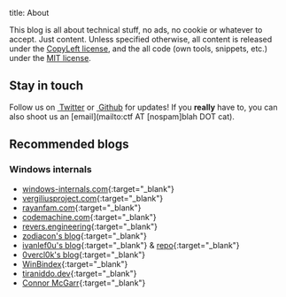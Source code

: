 title: About


This blog is all about technical stuff, no ads, no cookie or whatever to accept. Just content.
Unless specified otherwise, all content is released under the [CopyLeft license](https://www.gnu.org/licenses/copyleft.en.html), and the all code (own tools, snippets, etc.) under the [MIT license](https://opensource.org/licenses/MIT).



## Stay in touch ##

Follow us on
<a class="fa fa-twitter" href="https://twitter.com/ctf_blahcat" target="_blank">&nbsp;Twitter</a>
or <a class="fa fa-github" href="https://github.com/blahcat" target="_blank">&nbsp;Github</a> for updates! If you __really__ have to, you can also shoot us an [email](mailto:ctf AT [nospam]blah DOT cat).



## Recommended blogs ##

### Windows internals

  - [windows-internals.com](https://windows-internals.com/){:target="_blank"}
  - [vergiliusproject.com](https://vergiliusproject.com){:target="_blank"}
  - [rayanfam.com](https://rayanfam.com/){:target="_blank"}
  - [codemachine.com](https://www.codemachine.com/){:target="_blank"}
  - [revers.engineering](https://revers.engineering/){:target="_blank"}
  - [zodiacon's blog](https://scorpiosoftware.net/){:target="_blank"}
  - [ivanlef0u's blog](https://www.ivanlef0u.tuxfamily.org/){:target="_blank"} & [repo](http://ivanlef0u.fr/repo/){:target="_blank"}
  - [0vercl0k's blog](https://0vercl0k.tuxfamily.org/bl0g/){:target="_blank"}
  - [WinBindex](https://m417z.com/winbindex/){:target="_blank"}
  - [tiraniddo.dev](https://www.tiraniddo.dev){:target="_blank"}
  - [Connor McGarr](https://connormcgarr.github.io){:target="_blank"}
